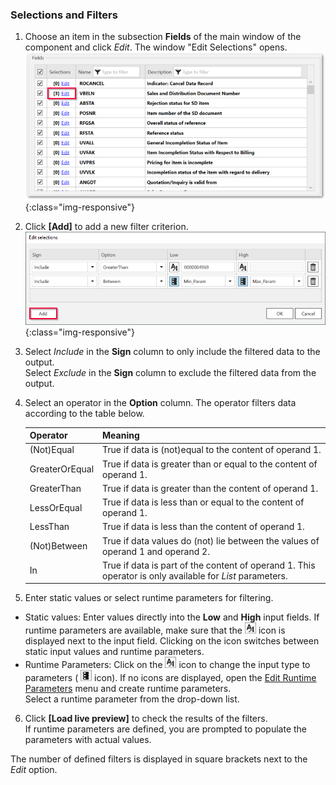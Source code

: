 ### Selections and Filters

1. Choose an item in the subsection **Fields** of the main window of the component and click *Edit*.
The window "Edit Selections" opens.<br> 
![ODP Fields](/img/content/odp/odp-fiter.png){:class="img-responsive"}<br>
2. Click **[Add]** to add a new filter criterion.<br>
![ODP Selection With Parameters](/img/content/odp/odp-selection-with-parameters.png){:class="img-responsive"}
3. Select *Include* in the **Sign** column to only include the filtered data to the output. <br>
Select *Exclude* in the **Sign** column to exclude the filtered data from the output.
4. Select an operator in the **Option** column. The operator filters data according to the table below.

   | Operator   |      Meaning      |  
   |:---------|:------------- |
   |(Not)Equal |  True if data is (not)equal to the content of operand 1.|
   |GreaterOrEqual |  True if data is greater than or equal to the content of operand 1.|
   |GreaterThan |  True if data is greater than the content of operand 1.|
   |LessOrEqual | True if data is less than or equal to the content of operand 1.|
   |LessThan | True if data is less than the content of operand 1.|
   |(Not)Between | True if data values do (not) lie between the values of operand 1 and operand 2. |
   |In | True if data is part of the content of operand 1. This operator is only available for *List* parameters.|
5. Enter static values or select runtime parameters for filtering. <br>
- Static values: Enter values directly into the **Low** and **High** input fields. 
If runtime parameters are available, make sure that the ![static-value](/img/content/icons/runtime-parameters-static.png) icon is displayed next to the input field.
Clicking on the icon switches between static input values and runtime parameters.
- Runtime Parameters: Click on the ![static-value](/img/content/icons/runtime-parameters-static.png) icon to change the input type to parameters ( ![dynamic-value](/img/content/icons/runtime-parameters-dynamic.png) icon).
If no icons are displayed, open the [Edit Runtime Parameters](./odp-settings#edit-runtime-parameters) menu and create runtime parameters. <br>
Select a runtime parameter from the drop-down list.
6. Click **[Load live preview]** to check the results of the filters. <br>
If runtime parameters are defined, you are prompted to populate the parameters with actual values.

The number of defined filters is displayed in square brackets next to the *Edit* option.
